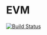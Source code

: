 # EVM

[![Build Status](https://travis-ci.org/anddddrew/evm.svg?branch-master)](https://travis-ci.org/anddddrew/evm)
